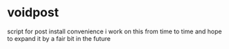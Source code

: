 # voidpost

script for post install convenience
i work on this from time to time and hope to expand it by a fair bit in the future
